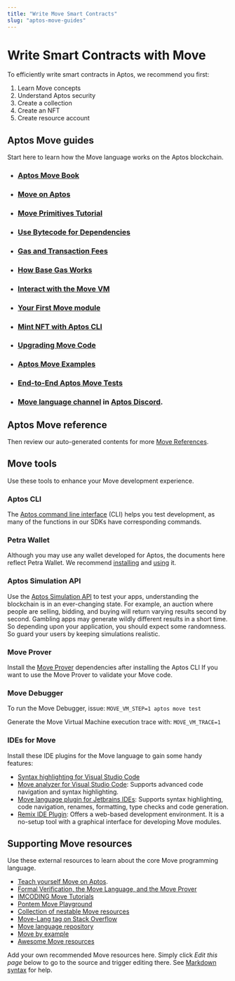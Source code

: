 ```yaml
---
title: "Write Move Smart Contracts"
slug: "aptos-move-guides"
---
```


# Write Smart Contracts with Move

To efficiently write smart contracts in Aptos, we recommend you first:

1. Learn Move concepts
1. Understand Aptos security
1. Create a collection
1. Create an NFT
1. Create resource account

## Aptos Move guides

Start here to learn how the Move language works on the Aptos blockchain. 

- ### [Aptos Move Book](book/SUMMARY.md)
- ### [Move on Aptos](./move-on-aptos.md)
- ### [Move Primitives Tutorial](https://github.com/aptos-labs/aptos-core/tree/main/aptos-move/move-examples/move-tutorial)
- ### [Use Bytecode for Dependencies](./bytecode-dependencies.md)
- ### [Gas and Transaction Fees](../../concepts/gas-txn-fee.md)
- ### [How Base Gas Works](../../concepts/base-gas.md)
- ### [Interact with the Move VM](../interacting-with-the-blockchain.md)
- ### [Your First Move module](../../tutorials/first-move-module.md)
- ### [Mint NFT with Aptos CLI](./mint-nft-cli.md)
- ### [Upgrading Move Code](upgrading-move-code.md)
- ### [Aptos Move Examples](https://github.com/aptos-labs/aptos-core/tree/main/aptos-move/move-examples)
- ### [End-to-End Aptos Move Tests](https://github.com/aptos-labs/aptos-core/tree/main/aptos-move/e2e-move-tests/src/tests)
- ### [Move language channel](https://discord.com/channels/945856774056083548/955573698868432896) in [Aptos Discord](https://discord.gg/aptoslabs).

## Aptos Move reference

Then review our auto-generated contents for more [Move References](../../reference/move.md).

## Move tools

Use these tools to enhance your Move development experience.

### Aptos CLI

The [Aptos command line interface](../../cli-tools/aptos-cli-tool/index.md) (CLI) helps you test development, as many of the functions in our SDKs have corresponding commands.


### Petra Wallet

Although you may use any wallet developed for Aptos, the documents here reflect Petra Wallet. We recommend [installing](../../guides/install-petra-wallet.md) and [using](https://petra.app/docs/petra-intro) it.


### Aptos Simulation API

Use the [Aptos Simulation API](../../concepts/gas-txn-fee.md#estimating-the-gas-units-via-simulation) to test your apps, understanding the blockchain is in an ever-changing state. For example, an auction where people are selling, bidding, and buying will return varying results second by second. Gambling apps may generate wildly different results in a short time. So depending upon your application, you should expect some randomness. So guard your users by keeping simulations realistic.


### Move Prover

Install the [Move Prover](../../cli-tools/install-move-prover.md) dependencies after installing the Aptos CLI If you want to use the Move Prover to validate your Move code.

### Move Debugger

To run the Move Debugger, issue: `MOVE_VM_STEP=1 aptos move test`

Generate the Move Virtual Machine execution trace with: `MOVE_VM_TRACE=1`


### IDEs for Move

Install these IDE plugins for the Move language to gain some handy features:

- [Syntax highlighting for Visual Studio Code](https://marketplace.visualstudio.com/items?itemName=damirka.move-syntax)
- [Move analyzer for Visual Studio Code](https://marketplace.visualstudio.com/items?itemName=move.move-analyzer): Supports advanced code navigation and syntax highlighting.
- [Move language plugin for Jetbrains IDEs](https://plugins.jetbrains.com/plugin/14721-move-language): Supports syntax highlighting, code navigation, renames, formatting, type checks and code generation.
- [Remix IDE Plugin](../../community/contributions/remix-ide-plugin.md): Offers a web-based development environment. It is a no-setup tool with a graphical interface for developing Move modules.

## Supporting Move resources

Use these external resources to learn about the core Move programming language.

* [Teach yourself Move on Aptos](https://github.com/econia-labs/teach-yourself-move).
* [Formal Verification, the Move Language, and the Move Prover](https://www.certik.com/resources/blog/2wSOZ3mC55AB6CYol6Q2rP-formal-verification-the-move-language-and-the-move-prover)
* [IMCODING Move Tutorials](https://imcoding.online/courses/move-language)
* [Pontem Move Playground](https://playground.pontem.network/)
* [Collection of nestable Move resources](https://github.com/taoheorg/taohe)
* [Move-Lang tag on Stack Overflow](https://stackoverflow.com/questions/tagged/move-lang)
* [Move language repository](https://github.com/move-language/move)
* [Move by example](https://move-book.com/)
* [Awesome Move resources](https://github.com/MystenLabs/awesome-move)

Add your own recommended Move resources here. Simply click *Edit this page* below to go to the source and trigger editing there. See [Markdown syntax](https://www.markdownguide.org/basic-syntax/) for help.
